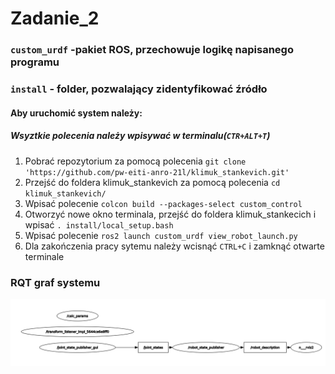 # Zadanie_2

### `custom_urdf` -pakiet ROS, przechowuje logikę napisanego programu
### `install` - folder, pozwalający zidentyfikować źródło
#### Aby uruchomić system należy:
##### Wsyztkie polecenia należy wpisywać w terminalu(`CTR+ALT+T`)
1. Pobrać repozytorium za pomocą polecenia `git clone 'https://github.com/pw-eiti-anro-21l/klimuk_stankevich.git'`
2. Przejść do foldera klimuk_stankevich za pomocą polecenia `cd klimuk_stankevich/`
3. Wpisać polecenie `colcon build --packages-select custom_control`
4. Otworzyć nowe okno terminala, przejść do foldera klimuk_stankecich i wpisać `. install/local_setup.bash `
5. Wpisać polecenie `ros2 launch custom_urdf view_robot_launch.py `
6. Dla zakończenia pracy sytemu należy wcisnąć `CTRL+C` i zamknąć otwarte terminale

### RQT graf systemu 
![rqt graph](./ANRO_zadanie2.png)
